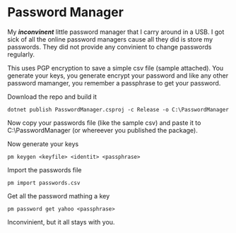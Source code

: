 # Password Manager

My ***inconvinent*** little password manager that I carry around in a USB. I got sick of all the online password managers cause all they did is store my passwords. They did not provide any convinient to change passwords regularly. 

This uses PGP encryption to save a simple csv file (sample attached). You generate your keys, you generate encrypt your password and like any other password mamanger, you remember a passphrase to get your password. 

Download the repo and build it

    dotnet publish PasswordManager.csproj -c Release -o C:\PasswordManager

Now copy your passwords file (like the sample csv) and paste it to C:\PasswordManager (or whereever you published the package).

Now generate your keys

    pm keygen <keyfile> <identit> <passphrase>

Import the passwords file 

    pm import passwords.csv

Get all the password mathing a key 

    pm password get yahoo <passphrase>

Inconvinient, but it all stays with you. 
